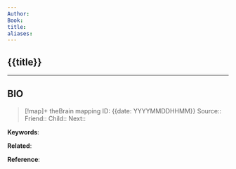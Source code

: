 ```yaml
---
Author:
Book:
title:
aliases:
---
```

## {{title}}

***
## BIO
> [!map]+ theBrain mapping
> ID: {{date: YYYYMMDDHHMM}}
> Source::
> Friend::
> Child::
> Next::

**Keywords**:

**Related**:

**Reference**: 